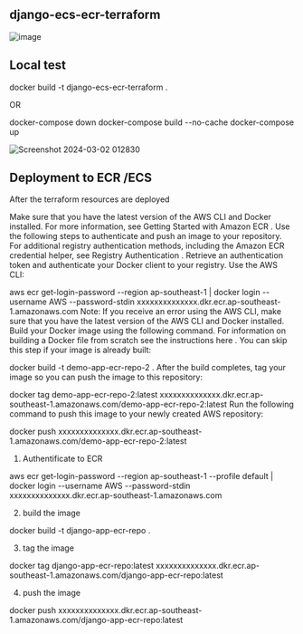 ## django-ecs-ecr-terraform

![image](https://github.com/joelwembo/django-ecs-ecr-terraform/assets/19718580/ed515d91-20ca-44af-b003-60759797e112)


## Local test

docker build -t django-ecs-ecr-terraform .

OR

docker-compose down
docker-compose build --no-cache
docker-compose up

![Screenshot 2024-03-02 012830](https://github.com/joelwembo/django-ecs-ecr-terraform/assets/19718580/9ff901d2-d805-4309-854f-dfe90e997755)



## Deployment to ECR /ECS 

After the terraform resources are deployed

Make sure that you have the latest version of the AWS CLI and Docker installed. For more information, see Getting Started with Amazon ECR .
Use the following steps to authenticate and push an image to your repository. For additional registry authentication methods, including the Amazon ECR credential helper, see Registry Authentication .
Retrieve an authentication token and authenticate your Docker client to your registry.
Use the AWS CLI:

aws ecr get-login-password --region ap-southeast-1 | docker login --username AWS --password-stdin xxxxxxxxxxxxxx.dkr.ecr.ap-southeast-1.amazonaws.com
Note: If you receive an error using the AWS CLI, make sure that you have the latest version of the AWS CLI and Docker installed.
Build your Docker image using the following command. For information on building a Docker file from scratch see the instructions here . You can skip this step if your image is already built:

docker build -t demo-app-ecr-repo-2 .
After the build completes, tag your image so you can push the image to this repository:

docker tag demo-app-ecr-repo-2:latest xxxxxxxxxxxxxx.dkr.ecr.ap-southeast-1.amazonaws.com/demo-app-ecr-repo-2:latest
Run the following command to push this image to your newly created AWS repository:

docker push xxxxxxxxxxxxxx.dkr.ecr.ap-southeast-1.amazonaws.com/demo-app-ecr-repo-2:latest

1. Authentificate to ECR

aws ecr get-login-password --region ap-southeast-1 --profile default | docker login --username AWS --password-stdin xxxxxxxxxxxxxx.dkr.ecr.ap-southeast-1.amazonaws.com

2. build the image

docker build -t django-app-ecr-repo .

3. tag the image

docker tag django-app-ecr-repo:latest xxxxxxxxxxxxxx.dkr.ecr.ap-southeast-1.amazonaws.com/django-app-ecr-repo:latest

4. push the image

docker push xxxxxxxxxxxxxx.dkr.ecr.ap-southeast-1.amazonaws.com/django-app-ecr-repo:latest

